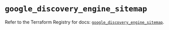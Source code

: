 # `google_discovery_engine_sitemap`

Refer to the Terraform Registry for docs: [`google_discovery_engine_sitemap`](https://registry.terraform.io/providers/hashicorp/google/6.35.0/docs/resources/discovery_engine_sitemap).
